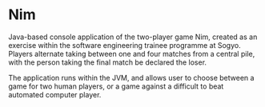 # Nim
Java-based console application of the two-player game Nim, created as an exercise within the software engineering trainee programme at Sogyo. Players alternate taking between one and four matches from a central pile, with the person taking the final match be declared the loser.

The application runs within the JVM, and allows user to choose between a game for two human players, or a game against a difficult to beat automated computer player.
